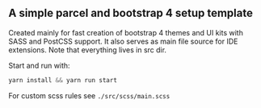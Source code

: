 ## A simple parcel and bootstrap 4 setup template

Created mainly for fast creation of bootstrap 4 themes and UI kits with SASS and PostCSS support. It also serves as main file source for IDE extensions.
Note that everything lives in src dir.

Start and run with:

```js
yarn install && yarn run start
```

For custom scss rules see `./src/scss/main.scss`
